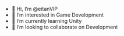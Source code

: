 - 👋 Hi, I’m @eitanVIP
- 👀 I’m interested in Game Development
- 🌱 I’m currently learning Unity
- 💞️ I’m looking to collaborate on Development
